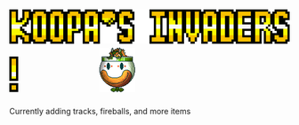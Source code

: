 # ![ScreenShot](https://github.com/OhThomas/KoopasInvaders/blob/test1/res/koopasinvaderstitlebigger.png) ![ScreenShot](https://github.com/OhThomas/KoopasInvaders/blob/test1/res/mario3fontexclabig.png)                                   &nbsp;&nbsp;&nbsp;&nbsp;&nbsp;&nbsp;&nbsp;&nbsp;&nbsp;&nbsp;&nbsp;&nbsp;&nbsp;&nbsp;&nbsp;&nbsp;&nbsp;&nbsp;&nbsp;&nbsp;&nbsp;![ScreenShot](https://github.com/OhThomas/KoopasInvaders/blob/test1/res/bowser1_lit.png)

Currently adding tracks, fireballs, and more items
